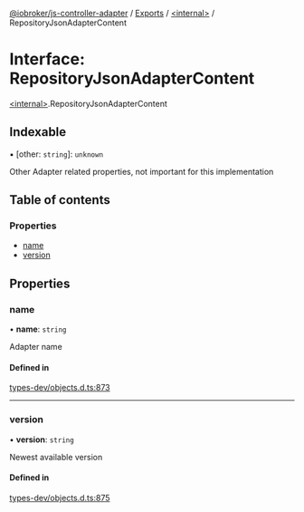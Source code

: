[@iobroker/js-controller-adapter](../README.md) / [Exports](../modules.md) / [\<internal\>](../modules/internal_.md) / RepositoryJsonAdapterContent

# Interface: RepositoryJsonAdapterContent

[\<internal\>](../modules/internal_.md).RepositoryJsonAdapterContent

## Indexable

▪ [other: `string`]: `unknown`

Other Adapter related properties, not important for this implementation

## Table of contents

### Properties

- [name](internal_.RepositoryJsonAdapterContent.md#name)
- [version](internal_.RepositoryJsonAdapterContent.md#version)

## Properties

### name

• **name**: `string`

Adapter name

#### Defined in

[types-dev/objects.d.ts:873](https://github.com/ioBroker/ioBroker.js-controller/blob/559f7b7a/packages/types-dev/objects.d.ts#L873)

___

### version

• **version**: `string`

Newest available version

#### Defined in

[types-dev/objects.d.ts:875](https://github.com/ioBroker/ioBroker.js-controller/blob/559f7b7a/packages/types-dev/objects.d.ts#L875)
